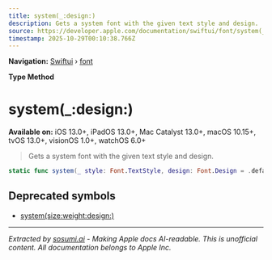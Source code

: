 ```yaml
---
title: system(_:design:)
description: Gets a system font with the given text style and design.
source: https://developer.apple.com/documentation/swiftui/font/system(_:design:)
timestamp: 2025-10-29T00:10:38.766Z
---
```


**Navigation:** [Swiftui](/documentation/swiftui) › [font](/documentation/swiftui/font)

**Type Method**

# system(_:design:)

**Available on:** iOS 13.0+, iPadOS 13.0+, Mac Catalyst 13.0+, macOS 10.15+, tvOS 13.0+, visionOS 1.0+, watchOS 6.0+

> Gets a system font with the given text style and design.

```swift
static func system(_ style: Font.TextStyle, design: Font.Design = .default) -> Font
```

## Deprecated symbols

- [system(size:weight:design:)](/documentation/swiftui/font/system(size:weight:design:)-73a88)

---

*Extracted by [sosumi.ai](https://sosumi.ai) - Making Apple docs AI-readable.*
*This is unofficial content. All documentation belongs to Apple Inc.*
